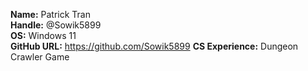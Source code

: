 **Name:** Patrick Tran  
**Handle:** @Sowik5899  
**OS:** Windows 11  
**GitHub URL:** https://github.com/Sowik5899
**CS Experience:** Dungeon Crawler Game